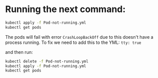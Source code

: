 # Running the next command:

```bash
kubectl apply -f Pod-not-running.yml
kubectl get pods
```

The pods will fail with error `CrashLoopBackOff` due to this doesn't have a process running.
To fix we need to add this to the YML:
`tty: true`


and then run:

```bash
kubectl delete -f Pod-not-running.yml
kubectl apply -f Pod-not-running.yml
kubectl get pods
```
